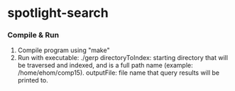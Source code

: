 # spotlight-search

### Compile & Run
1. Compile program using "make"
2. Run with executable: ./gerp <directoryToIndex> <outputFile>
    directoryToIndex: starting directory that will be traversed and indexed, and is a full path name (example: /home/ehom/comp15).
    outputFile: file name that query results will be printed to.
